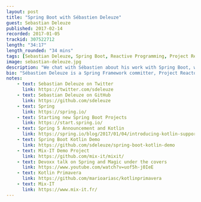 ```yaml
---
layout: post
title: "Spring Boot with Sébastien Deleuze"
guest: Sebastian Deleuze
published: 2017-02-14
recorded: 2017-01-05
trackid: 307522712
length: "34:17" 
length_rounded: "34 mins" 
tags: [Sebastian Deleuze, Spring Boot, Reactive Programming, Project Reactor]
image: sebastian-deleuze.jpg
description: "We chat with Sébastien about his work with Spring Boot, where Kotlin fits in, what features it brings for Spring Boot developers as well as other things he's working on."
bio: "Sébastien Deleuze is a Spring Framework committer, Project Reactor committer, organiser of Mix-IT conference and speaker"
notes: 
    - text: Sebastian Deleuze on Twitter
      link: https://twitter.com/sdeleuze
    - text: Sebastian Deleuze on GitHub
      link: https://github.com/sdeleuze
    - text: Spring  
      link: https://spring.io/
    - text: Starting new Spring Boot Projects
      link: https://start.spring.io/
    - text: Spring 5 Announcement and Kotlin 
      link: https://spring.io/blog/2017/01/04/introducing-kotlin-support-in-spring-framework-5-0
    - text: Spring Boot Kotlin Demo
      link: https://github.com/sdeleuze/spring-boot-kotlin-demo
    - text: Mix-IT Demo Project
      link: https://github.com/mix-it/mixit/
    - text: Devoxx talk on Spring and Magic under the covers
      link: https://www.youtube.com/watch?v=uof5h-j0IeE
    - text: Kotlin Primavera
      link: https://github.com/marioariasc/kotlinprimavera
    - text: Mix-IT 
      link: https://www.mix-it.fr/
---
```

